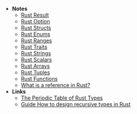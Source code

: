 - **Notes**
	- [Rust Result](Rust%20Result)
	- [Rust Option](Rust%20Option.md)
	- [Rust Structs](Rust%20Structs.md)
	- [Rust Enums](Rust%20Enums.md)
	- [Rust Ranges](Rust%20Ranges.md)
	- [Rust Traits](Rust%20Traits.md)
	- [Rust Strings](Rust%20Strings.md)
	- [Rust Scalars](Rust%20Scalars.md)
	- [Rust Arrays](Rust%20Arrays.md)
	- [Rust Tuples](Rust%20Tuples.md)
	- [Rust Functions](Rust%20Functions.md)
	- [What is a reference in Rust?](What%20is%20a%20reference%20in%20Rust?.md)
- **Links**
	- [The Periodic Table of Rust Types](http://cosmic.mearie.org/2014/01/periodic-table-of-rust-types/)
	- [Guide How to design recursive types in Rust](https://lcnr.de/blog/low-effort-interner/)